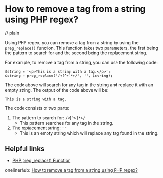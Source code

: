 # How to remove a tag from a string using PHP regex?
// plain

Using PHP regex, you can remove a tag from a string by using the `preg_replace()` function. This function takes two parameters, the first being the pattern to search for and the second being the replacement string.

For example, to remove a tag from a string, you can use the following code:
```
$string = '<p>This is a string with a tag.</p>';
$string = preg_replace('/<[^>]*>/', '', $string);
```
The code above will search for any tag in the string and replace it with an empty string. The output of the code above will be:
```
This is a string with a tag.
```

The code consists of two parts:
1. The pattern to search for: `/<[^>]*>/`
    - This pattern searches for any tag in the string.
2. The replacement string: `''`
    - This is an empty string which will replace any tag found in the string.

## Helpful links
- [PHP preg_replace() Function](https://www.w3schools.com/php/func_preg_replace.asp)

onelinerhub: [How to remove a tag from a string using PHP regex?](https://onelinerhub.com/php-regex/how-to-remove-a-tag-from-a-string-using-php-regex)